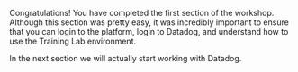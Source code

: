 Congratulations! You have completed the first section of the workshop. Although this section was pretty easy, it was incredibly important to ensure that you can login to the platform, login to Datadog, and understand how to use the Training Lab environment.

In the next section we will actually start working with Datadog.
